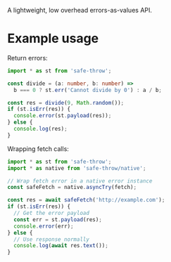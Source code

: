 A lightweight, low overhead errors-as-values API.

# Example usage
Return errors:
```ts
import * as st from 'safe-throw';

const divide = (a: number, b: number) =>
  b === 0 ? st.err('Cannot divide by 0') : a / b;

const res = divide(9, Math.random());
if (st.isErr(res)) {
  console.error(st.payload(res));
} else {
  console.log(res);
}
```

Wrapping fetch calls:
```ts
import * as st from 'safe-throw';
import * as native from 'safe-throw/native';

// Wrap fetch error in a native error instance
const safeFetch = native.asyncTry(fetch);

const res = await safeFetch('http://example.com');
if (st.isErr(res)) {
  // Get the error payload
  const err = st.payload(res);
  console.error(err);
} else {
  // Use response normally
  console.log(await res.text());
}
```
